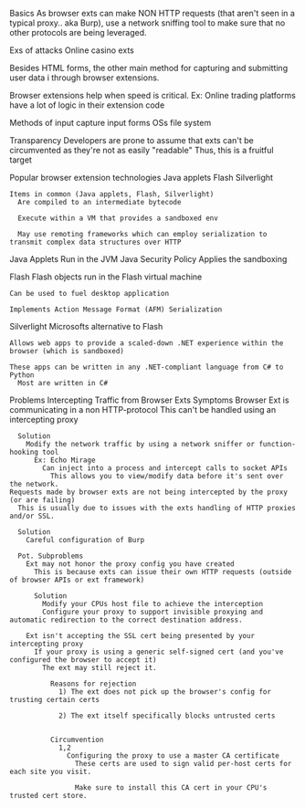 Basics
  As browser exts can make NON HTTP requests (that aren't seen in a typical proxy.. aka Burp), use a network sniffing tool to make sure that no other protocols are being leveraged.

Exs of attacks
  Online casino exts

Besides HTML forms, the other main method for capturing and submitting user data i through browser extensions.

Browser extensions help when speed is critical.
  Ex: Online trading platforms have a lot of logic in their extension code

Methods of input capture
  input forms
  OSs file system

Transparency 
  Developers are prone to assume that exts can't be circumvented as they're not as easily "readable"
    Thus, this is a fruitful target

Popular browser extension technologies
  Java applets
  Flash
  Silverlight

    Items in common (Java applets, Flash, Silverlight)
      Are compiled to an intermediate bytecode

      Execute within a VM that provides a sandboxed env

      May use remoting frameworks which can employ serialization to transmit complex data structures over HTTP


  Java Applets
    Run in the JVM
    Java Security Policy
      Applies the sandboxing

  Flash
    Flash objects run in the Flash virtual machine

    Can be used to fuel desktop application

    Implements Action Message Format (AFM) Serialization

  Silverlight
    Microsofts alternative to Flash

    Allows web apps to provide a scaled-down .NET experience within the browser (which is sandboxed)

    These apps can be written in any .NET-compliant language from C# to Python
      Most are written in C#

Problems Intercepting Traffic from Browser Exts
  Symptoms
    Browser Ext is communicating in a non HTTP-protocol
      This can't be handled using an intercepting proxy

      Solution
        Modify the network traffic by using a network sniffer or function-hooking tool
          Ex: Echo Mirage
            Can inject into a process and intercept calls to socket APIs
              This allows you to view/modify data before it's sent over the network.
    Requests made by browser exts are not being intercepted by the proxy (or are failing)
      This is usually due to issues with the exts handling of HTTP proxies and/or SSL.

      Solution
        Careful configuration of Burp

      Pot. Subproblems
        Ext may not honor the proxy config you have created
          This is because exts can issue their own HTTP requests (outside of browser APIs or ext framework)

          Solution
            Modify your CPUs host file to achieve the interception
            Configure your proxy to support invisible proxying and automatic redirection to the correct destination address.

        Ext isn't accepting the SSL cert being presented by your intercepting proxy
          If your proxy is using a generic self-signed cert (and you've configured the browser to accept it)
            The ext may still reject it.

              Reasons for rejection
                1) The ext does not pick up the browser's config for trusting certain certs

                2) The ext itself specifically blocks untrusted certs


              Circumvention 
                1,2
                  Configuring the proxy to use a master CA certificate
                    These certs are used to sign valid per-host certs for each site you visit.

                    Make sure to install this CA cert in your CPU's trusted cert store.
